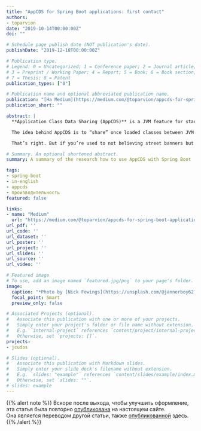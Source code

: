 ```yaml
---
title: "AppCDS for Spring Boot applications: first contact"
authors:
- toparvion
date: "2019-10-14T00:00:00Z"
doi: ""

# Schedule page publish date (NOT publication's date).
publishDate: "2019-12-18T00:00:00Z"

# Publication type.
# Legend: 0 = Uncategorized; 1 = Conference paper; 2 = Journal article;
# 3 = Preprint / Working Paper; 4 = Report; 5 = Book; 6 = Book section;
# 7 = Thesis; 8 = Patent
publication_types: ["0"]

# Publication name and optional abbreviated publication name.
publication: "[На Medium](https://medium.com/@toparvion/appcds-for-spring-boot-applications-first-contact-6216db6a4194)"
publication_short: ""

abstract: |
  **Application Class Data Sharing (AppCDS)** is a JVM feature for startup acceleration and memory saving. Originated from HotSpot of JDK 1.5 (back in 2004), it had been staying quite limited and partly commercial for a long time. But in OpenJDK 10 (2018), it became widely available and significantly more applicable. Moreover, recently released Java 13 made the feature application even more simple.

  The idea behind AppCDS is to “share” once loaded classes between JVM instances on the same host. It seems that it should be fit for microservices, especially for Spring Boot “broilers” that have thousands of library classes, because the JVM would not need to load (parse and verify) those classes on every start of every instance, and those classes would not duplicate in memory. Consequently, the startup should become faster and memory footprint should be smaller. Sounds great, doesn’t it?

  That’s right. But if you’re used to not believing street banners but checked facts and measures, then welcome aboard! Let’s find out what it’s like truly…

# Summary. An optional shortened abstract.
summary: A summary of the research how to use AppCDS with Spring Boot

tags:
- spring-boot
- in-english
- appcds
- производительность
featured: false

links:
- name: "Medium"
  url: "https://medium.com/@toparvion/appcds-for-spring-boot-applications-first-contact-6216db6a4194"
url_pdf: ''
url_code: ''
url_dataset: ''
url_poster: ''
url_project: ''
url_slides: ''
url_source: ''
url_video: ''

# Featured image
# To use, add an image named `featured.jpg/png` to your page's folder.
image:
  caption: "*Photo by [Nick Fewings](https://unsplash.com/@jannerboy62?utm_source=unsplash&utm_medium=referral&utm_content=creditCopyText) on [Unsplash](https://unsplash.com/s/photos/locomotive-building?utm_source=unsplash&utm_medium=referral&utm_content=creditCopyText)*"
  focal_point: Smart
  preview_only: false

# Associated Projects (optional).
#   Associate this publication with one or more of your projects.
#   Simply enter your project's folder or file name without extension.
#   E.g. `internal-project` references `content/project/internal-project/index.md`.
#   Otherwise, set `projects: []`.
projects:
- jcudos

# Slides (optional).
#   Associate this publication with Markdown slides.
#   Simply enter your slide deck's filename without extension.
#   E.g. `slides: "example"` references `content/slides/example/index.md`.
#   Otherwise, set `slides: ""`.
# slides: example
---
```

{{% alert note %}}
Вскоре после выхода, чтобы улучшить оформление, эта статья была повторно [опубликована](/en/post/2019/10/appcds-with-spring-boot/) на настоящем сайте.  
Она является переводом другой статьи, также [опубликованной](/post/2019/10/appcds-with-spring-boot/) здесь.
{{% /alert %}}
